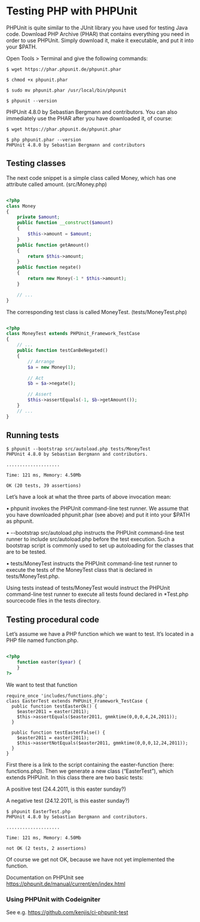 # Testing PHP with  PHPUnit

PHPUnit is quite similar to the JUnit library you have used for testing Java code. Download PHP Archive (PHAR) that contains everything you need in order to use PHPUnit. Simply download it, make it executable, and put it into your $PATH.

Open Tools > Terminal and give the following commands:
```
$ wget https://phar.phpunit.de/phpunit.phar

$ chmod +x phpunit.phar

$ sudo mv phpunit.phar /usr/local/bin/phpunit

$ phpunit --version
```

PHPUnit 4.8.0 by Sebastian Bergmann and contributors.
You can also immediately use the PHAR after you have downloaded it, of course:
```
$ wget https://phar.phpunit.de/phpunit.phar

$ php phpunit.phar --version
PHPUnit 4.8.0 by Sebastian Bergmann and contributors
```

## Testing classes

The next code snippet is a simple class called Money, which has one attribute called amount. (src/Money.php)
```php

<?php
class Money
{
    private $amount;
    public function __construct($amount)
    {
        $this->amount = $amount;
    }
    public function getAmount()
    {
        return $this->amount;
    }
    public function negate()
    {
        return new Money(-1 * $this->amount);
    }

    // ...
}
```

The corresponding test class is called MoneyTest. (tests/MoneyTest.php)

```php

<?php
class MoneyTest extends PHPUnit_Framework_TestCase
{
    // ...
    public function testCanBeNegated()
    {
        // Arrange
        $a = new Money(1);

        // Act
        $b = $a->negate();

        // Assert
        $this->assertEquals(-1, $b->getAmount());
    }
    // ...
}

```

## Running tests

```
$ phpunit --bootstrap src/autoload.php tests/MoneyTest
PHPUnit 4.8.0 by Sebastian Bergmann and contributors.

....................

Time: 121 ms, Memory: 4.50Mb

OK (20 tests, 39 assertions)
```

Let’s have a look at what the three parts of above invocation mean:

•	phpunit invokes the PHPUnit command-line test runner. We assume that you have downloaded phpunit.phar (see above) and put it into your $PATH as phpunit.

•	--bootstrap src/autoload.php instructs the PHPUnit command-line test runner to include src/autoload.php before the test execution. Such a bootstrap script is commonly used to set up autoloading for the classes that are to be tested.

•	tests/MoneyTest instructs the PHPUnit command-line test runner to execute the tests of the MoneyTest class that is declared in tests/MoneyTest.php.

Using tests instead of tests/MoneyTest would instruct the PHPUnit command-line test runner to execute all tests found declared in *Test.php sourcecode files in the tests directory.

## Testing procedural code

Let’s assume we have a PHP function which we want to test. It’s located in a PHP file named function.php.

```   php

<?php 
	function easter($year) {
	}
?>

```

We want to test that function

```
require_once 'includes/functions.php';
class EasterTest extends PHPUnit_Framework_TestCase {
  public function testEasterOk() {
    $easter2011 = easter(2011);
    $this->assertEquals($easter2011, gmmktime(0,0,0,4,24,2011));
  }
  
  public function testEasterFalse() {
    $easter2011 = easter(2011);
    $this->assertNotEquals($easter2011, gmmktime(0,0,0,12,24,2011));
  }
}
```

First there is a link to the script containing the easter-function (here: functions.php). 
Then we generate a new class (“EasterTest”), which extends PHPUnit. In this class there are two basic tests:

A positive test (24.4.2011, is this easter sunday?)

A negative test (24.12.2011, is this easter sunday?)

```
$ phpunit EasterTest.php
PHPUnit 4.8.0 by Sebastian Bergmann and contributors.

....................

Time: 121 ms, Memory: 4.50Mb

not OK (2 tests, 2 assertions)
```


Of course we get not OK, because we have not yet implemented the function.


Documentation on PHPUnit see https://phpunit.de/manual/current/en/index.html

### Using PHPUnit with Codeigniter

See e.g. https://github.com/kenjis/ci-phpunit-test
